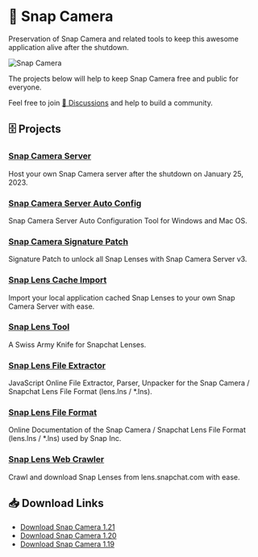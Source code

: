 # 👻 Snap Camera
Preservation of Snap Camera and related tools to keep this awesome application alive after the shutdown.

![Snap Camera](https://github.com/snapcamera/.github/assets/116500225/e0da7f48-a970-45cd-b8dd-08ea3bad74f4)

The projects below will help to keep Snap Camera free and public for everyone.

Feel free to join [💬 Discussions](https://github.com/ptrumpis/snap-camera-server/discussions) and help to build a community.

## 🗄️ Projects
### [Snap Camera Server](https://github.com/ptrumpis/snap-camera-server)
Host your own Snap Camera server after the shutdown on January 25, 2023. 

### [Snap Camera Server Auto Config](https://github.com/ptrumpis/snap-camera-server-auto-config)
Snap Camera Server Auto Configuration Tool for Windows and Mac OS.

### [Snap Camera Signature Patch](https://github.com/ptrumpis/snap-camera-signature-patch)
Signature Patch to unlock all Snap Lenses with Snap Camera Server v3.

### [Snap Lens Cache Import](https://github.com/ptrumpis/snap-lens-cache-import)
Import your local application cached Snap Lenses to your own Snap Camera Server with ease.

### [Snap Lens Tool](https://github.com/ptrumpis/snap-lens-tool)
A Swiss Army Knife for Snapchat Lenses.

### [Snap Lens File Extractor](https://github.com/ptrumpis/snap-lens-file-extractor)
JavaScript Online File Extractor, Parser, Unpacker for the Snap Camera / Snapchat Lens File Format (lens.lns / *.lns).

### [Snap Lens File Format](https://github.com/ptrumpis/snap-lens-file-format)
Online Documentation of the Snap Camera / Snapchat Lens File Format (lens.lns / *.lns) used by Snap Inc.

### [Snap Lens Web Crawler](https://github.com/ptrumpis/snap-lens-web-crawler)
Crawl and download Snap Lenses from lens.snapchat.com with ease.

## 📥 Download Links
- [Download Snap Camera 1.21](https://bit.ly/snpcm)
- [Download Snap Camera 1.20](https://bit.ly/snpcm19)
- [Download Snap Camera 1.19](https://bit.ly/snpcm19)
